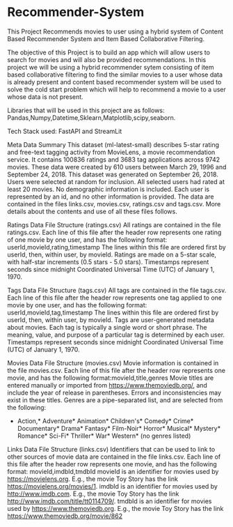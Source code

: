 # Recommender-System
This Project Recommends movies to user using a hybrid system of Content Based Recommender System and Item Based Collaborative Filtering.

The objective of this Project is to build an app which will allow users to search for movies and will also be provided recommendations.
In this project we will be using a hybrid recommender sytem consisting of item based collaborative filtering to find the similar movies to a user whose data is already present and content based recommender system will be used to solve the cold start problem which will help to recommend a movie to a user whose data is not present.

Libraries that will be used in this project are as follows:
Pandas,Numpy,Datetime,Sklearn,Matplotlib,scipy,seaborn.

Tech Stack used: FastAPI and StreamLit


Meta Data
Summary
This dataset (ml-latest-small) describes 5-star rating and free-text tagging activity from MovieLens, a movie recommendation service. It contains 100836 ratings and 3683 tag applications across 9742 movies. These data were created by 610 users between March 29, 1996 and September 24, 2018. This dataset was generated on September 26, 2018.
Users were selected at random for inclusion. All selected users had rated at least 20 movies. No demographic information is included. Each user is represented by an id, and no other information is provided.
The data are contained in the files links.csv, movies.csv, ratings.csv and tags.csv. More details about the contents and use of all these files follows.


Ratings Data File Structure (ratings.csv)
All ratings are contained in the file ratings.csv. Each line of this file after the header row represents one rating of one movie by one user, and has the following format: userId,movieId,rating,timestamp
The lines within this file are ordered first by userId, then, within user, by movieId.
Ratings are made on a 5-star scale, with half-star increments (0.5 stars - 5.0 stars).
Timestamps represent seconds since midnight Coordinated Universal Time (UTC) of January 1, 1970.


Tags Data File Structure (tags.csv)
All tags are contained in the file tags.csv. Each line of this file after the header row represents one tag applied to one movie by one user, and has the following format: userId,movieId,tag,timestamp
The lines within this file are ordered first by userId, then, within user, by movieId.
Tags are user-generated metadata about movies. Each tag is typically a single word or short phrase. The meaning, value, and purpose of a particular tag is determined by each user.
Timestamps represent seconds since midnight Coordinated Universal Time (UTC) of January 1, 1970.


Movies Data File Structure (movies.csv)
Movie information is contained in the file movies.csv. Each line of this file after the header row represents one movie, and has the following format:movieId,title,genres
Movie titles are entered manually or imported from https://www.themoviedb.org/, and include the year of release in parentheses. Errors and inconsistencies may exist in these titles.
Genres are a pipe-separated list, and are selected from the following:
* Action,* Adventure* Animation* Children's* Comedy* Crime* Documentary* Drama* Fantasy* Film-Noir* Horror* Musical* Mystery* Romance* Sci-Fi* Thriller* War* Western* (no genres listed)


Links Data File Structure (links.csv)
Identifiers that can be used to link to other sources of movie data are contained in the file links.csv. Each line of this file after the header row represents one movie, and has the following format: movieId,imdbId,tmdbId
movieId is an identifier for movies used by https://movielens.org. E.g., the movie Toy Story has the link https://movielens.org/movies/1.
imdbId is an identifier for movies used by http://www.imdb.com. E.g., the movie Toy Story has the link http://www.imdb.com/title/tt0114709/.
tmdbId is an identifier for movies used by https://www.themoviedb.org. E.g., the movie Toy Story has the link https://www.themoviedb.org/movie/862

